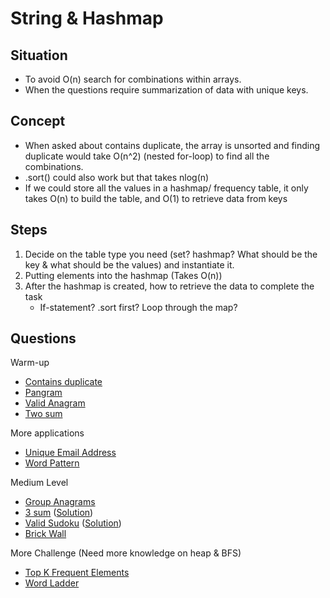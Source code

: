 # String & Hashmap
## Situation
- To avoid O(n) search for combinations within arrays. 
- When the questions require summarization of data with unique keys. 

## Concept
- When asked about contains duplicate, the array is unsorted and finding duplicate would take O(n^2) (nested for-loop) to find all the combinations. 
- .sort() could also work but that takes nlog(n)
- If we could store all the values in a hashmap/ frequency table, it only takes O(n) to build the table, and O(1) to retrieve data from keys

## Steps
1. Decide on the table type you need (set? hashmap? What should be the key & what should be the values) and instantiate it. 
2. Putting elements into the hashmap (Takes O(n))
3. After the hashmap is created, how to retrieve the data to complete the task
   - If-statement? .sort first? Loop through the map?

## Questions
Warm-up
- [Contains duplicate](https://leetcode.com/problems/contains-duplicate/) 
- [Pangram](https://leetcode.com/problems/check-if-the-sentence-is-pangram/) 
- [Valid Anagram](https://leetcode.com/problems/valid-anagram/) 
- [Two sum](https://leetcode.com/problems/two-sum/)

More applications
- [Unique Email Address](https://leetcode.com/problems/unique-email-addresses/)
- [Word Pattern](https://leetcode.com/problems/word-pattern/)

Medium Level
- [Group Anagrams](https://leetcode.com/problems/group-anagrams/)
- [3 sum](https://leetcode.com/problems/3sum/) ([Solution](https://leetcode.com/problems/3sum/solutions/1716480/two-pointers-and-maintain-unique-result-by-hashmap/))
- [Valid Sudoku](https://leetcode.com/problems/valid-sudoku/) ([Solution](https://leetcode.com/problems/valid-sudoku/solutions/476369/javascript-solution-beats-100-with-explanation-real-explanations/))
- [Brick Wall](https://leetcode.com/problems/brick-wall/)

More Challenge (Need more knowledge on heap & BFS)
- [Top K Frequent Elements](https://leetcode.com/problems/top-k-frequent-elements/) 
- [Word Ladder](https://leetcode.com/problems/word-ladder/) 